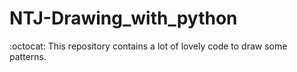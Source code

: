 # NTJ-Drawing_with_python
:octocat: This repository contains  a lot of lovely code to draw some patterns.
